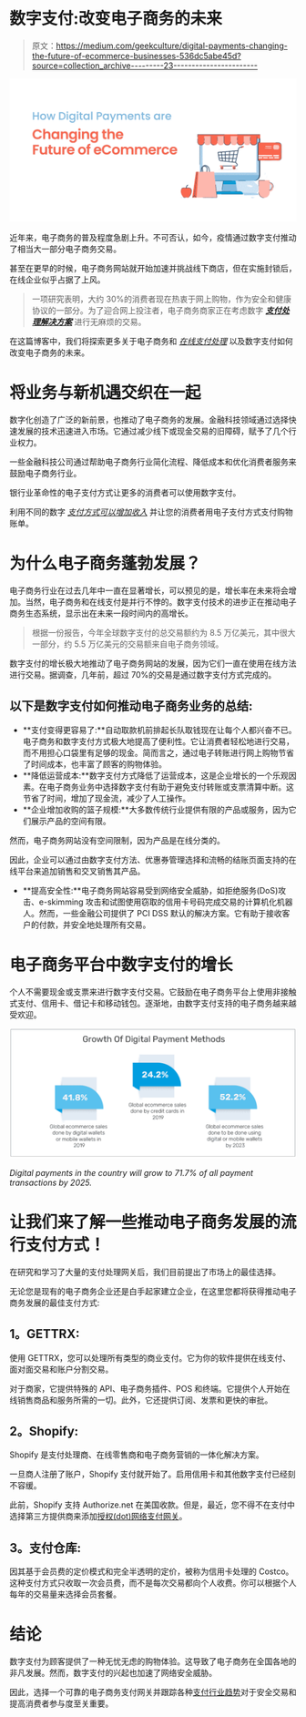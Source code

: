 # 数字支付:改变电子商务的未来

> 原文：<https://medium.com/geekculture/digital-payments-changing-the-future-of-ecommerce-businesses-536dc5abe45d?source=collection_archive---------23----------------------->

![](img/1f9799aa0c768171947c35a8f4c760cf.png)

近年来，电子商务的普及程度急剧上升。不可否认，如今，疫情通过数字支付推动了相当大一部分电子商务交易。

甚至在更早的时候，电子商务网站就开始加速并挑战线下商店，但在实施封锁后，在线企业似乎占据了上风。

> 一项研究表明，大约 30%的消费者现在热衷于网上购物，作为安全和健康协议的一部分。为了迎合网上投注者，电子商务商家正在考虑数字 [***支付处理解决方案***](https://www.gettrx.com/) 进行无麻烦的交易。

在这篇博客中，我们将探索更多关于电子商务和 [*在线支付处理*](https://www.gettrx.com/payment-processing-basics/) 以及数字支付如何改变电子商务的未来。

# **将业务与新机遇交织在一起**

数字化创造了广泛的新前景，也推动了电子商务的发展。金融科技领域通过选择快速发展的技术迅速进入市场。它通过减少线下或现金交易的旧障碍，赋予了几个行业权力。

一些金融科技公司通过帮助电子商务行业简化流程、降低成本和优化消费者服务来鼓励电子商务行业。

银行业革命性的电子支付方式让更多的消费者可以使用数字支付。

利用不同的数字 [*支付方式可以增加收入*](https://www.techsling.com/how-small-businesses-now-increase-their-revenue-and-save-on-payment-processing/) 并让您的消费者用电子支付方式支付购物账单。

# **为什么电子商务蓬勃发展？**

电子商务行业在过去几年中一直在显著增长，可以预见的是，增长率在未来将会增加。当然，电子商务和在线支付是并行不悖的。数字支付技术的进步正在推动电子商务生态系统，显示出在未来一段时间内的高增长。

> 根据一份报告，今年全球数字支付的总交易额约为 8.5 万亿美元，其中很大一部分，约 5.5 万亿美元的交易额来自电子商务领域。

数字支付的增长极大地推动了电子商务网站的发展，因为它们一直在使用在线方法进行交易。据调查，几年前，超过 70%的交易是通过数字支付方式完成的。

## **以下是数字支付如何推动电子商务业务的总结:**

*   **支付变得更容易了:**自动取款机前排起长队取钱现在让每个人都兴奋不已。电子商务和数字支付方式极大地提高了便利性。它让消费者轻松地进行交易，而不用担心口袋里有足够的现金。简而言之，通过电子转账进行网上购物节省了时间成本，也丰富了顾客的购物体验。
*   **降低运营成本:**数字支付方式降低了运营成本，这是企业增长的一个乐观因素。在电子商务业务中选择数字支付有助于避免支付转账或支票清算中断。这节省了时间，增加了现金流，减少了人工操作。
*   **企业增加收购的篮子规模:**大多数传统行业提供有限的产品或服务，因为它们展示产品的空间有限。

然而，电子商务网站没有空间限制，因为产品是在线分类的。

因此，企业可以通过由数字支付方法、优惠券管理选择和流畅的结账页面支持的在线平台来追加销售和交叉销售其产品。

*   **提高安全性:**电子商务网站容易受到网络安全威胁，如拒绝服务(DoS)攻击、e-skimming 攻击和试图使用窃取的信用卡号码完成交易的计算机化机器人。然而，一些金融公司提供了 PCI DSS 默认的解决方案。它有助于接收客户的付款，并安全地处理所有交易。

# **电子商务平台中数字支付的增长**

个人不需要现金或支票来进行数字支付交易。它鼓励在电子商务平台上使用非接触式支付、信用卡、借记卡和移动钱包。逐渐地，由数字支付支持的电子商务越来越受欢迎。

![](img/3d0339ee31096dd77046ec1312d4d805.png)

*Digital payments in the country will grow to 71.7% of all payment transactions by 2025.*

# **让我们来了解一些推动电子商务发展的流行支付方式！**

在研究和学习了大量的支付处理网关后，我们目前提出了市场上的最佳选择。

无论您是现有的电子商务企业还是白手起家建立企业，在这里您都将获得推动电子商务发展的最佳支付方式:

## **1。GETTRX:**

使用 GETTRX，您可以处理所有类型的商业支付。它为你的软件提供在线支付、面对面交易和账户分割交易。

对于商家，它提供特殊的 API、电子商务插件、POS 和终端。它提供个人开始在线销售商品和服务所需的一切。此外，它还提供订阅、发票和更快的审批。

## **2。Shopify:**

Shopify 是支付处理商、在线零售商和电子商务营销的一体化解决方案。

一旦商人注册了账户，Shopify 支付就开始了。启用信用卡和其他数字支付已经刻不容缓。

此前，Shopify 支持 Authorize.net 在美国收款。但是，最近，您不得不在支付中选择第三方提供商来添加[授权(dot)网络支付网关](https://www.gettrx.com/shopify-and-authorize-net-compatibility-issues/)。

## **3。支付仓库:**

因其基于会员费的定价模式和完全半透明的定价，被称为信用卡处理的 Costco。这种支付方式只收取一次会员费，而不是每次交易都向个人收费。你可以根据个人每年的交易量来选择会员套餐。

# **结论**

数字支付为顾客提供了一种无忧无虑的购物体验。这导致了电子商务在全国各地的非凡发展。然而，数字支付的兴起也加速了网络安全威胁。

因此，选择一个可靠的电子商务支付网关并跟踪各种[支付行业趋势](https://www.gettrx.com/payment-industry-trends/)对于安全交易和提高消费者参与度至关重要。